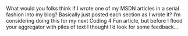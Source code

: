 What would you folks think if I wrote one of my MSDN articles in a serial fashion into my blog? Basically just posted each section as I wrote it? I&#8217;m considering doing this for my next Coding 4 Fun article, but before I flood your aggregator with piles of text I thought I&#8217;d look for some feedback&#8230;